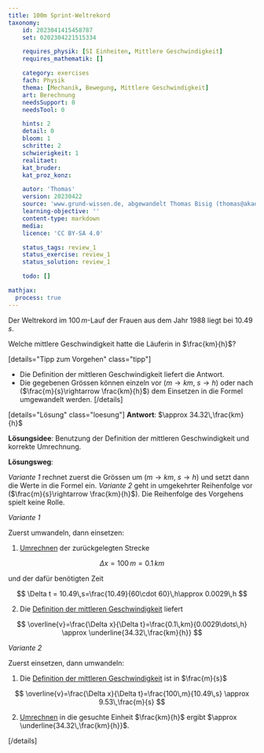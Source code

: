 ```yaml
---
title: 100m Sprint-Weltrekord
taxonomy:
	id: 2023041415458787
	set: 0202304221515334

	requires_physik: [SI Einheiten, Mittlere Geschwindigkeit]
	requires_mathematik: []

	category: exercises
	fach: Physik
	thema: [Mechanik, Bewegung, Mittlere Geschwindigkeit]
	art: Berechnung
	needsSupport: 0
	needsTool: 0

	hints: 2
	detail: 0
	bloom: 1
	schritte: 2
	schwierigkeit: 1
	realitaet: 
	kat_bruder:
	kat_proz_konz: 

	autor: 'Thomas'
	version: 20230422
	source: 'www.grund-wissen.de, abgewandelt Thomas Bisig (thomas@akademix.ch)'
	learning-objective: ''
	content-type: markdown
	media:
	licence: 'CC BY-SA 4.0'

	status_tags: review_1
	status_exercise: review_1
	status_solution: review_1

	todo: []

mathjax:
  process: true
---
```

Der Weltrekord im $100\,m$-Lauf der Frauen aus dem Jahr 1988 liegt bei $10.49\,s$.

Welche mittlere Geschwindigkeit hatte die Läuferin in $\frac{km}{h}$?


[details="Tipp zum Vorgehen" class="tipp"]
- Die Definition der mittleren Geschwindigkeit liefert die Antwort.
- Die gegebenen Grössen können einzeln vor ($m\rightarrow km$, $s\rightarrow h$) oder nach ($\frac{m}{s}\rightarrow \frac{km}{h}$) dem Einsetzen in die Formel umgewandelt werden.
[/details]

[details="Lösung" class="loesung"]
**Antwort**: $\approx 34.32\,\frac{km}{h}$

**Lösungsidee**: Benutzung der Definition der mittleren Geschwindigkeit und korrekte Umrechnung.

**Lösungsweg**:

_Variante 1_ rechnet zuerst die Grössen um ($m\rightarrow km$, $s\rightarrow h$) und setzt dann die Werte in die Formel ein. _Variante 2_ geht in umgekehrter Reihenfolge vor ($\frac{m}{s}\rightarrow \frac{km}{h}$). Die Reihenfolge des Vorgehens spielt keine Rolle.

_Variante 1_

Zuerst umwandeln, dann einsetzen:

1. [Umrechnen](../) der zurückgelegten Strecke

$$
\Delta x = 100\,m=0.1\,km
$$ 

und der dafür benötigten Zeit

$$
\Delta t = 10.49\,s=\frac{10.49}{60\cdot 60}\,h\approx 0.0029\,h
$$

2. Die [Definition der mittleren Geschwindigkeit](../../../../../konzepte/konzept-1) liefert

$$
\overline{v}=\frac{\Delta x}{\Delta t}=\frac{0.1\,km}{0.0029\dots\,h} \approx \underline{34.32\,\frac{km}{h}}
$$

_Variante 2_

Zuerst einsetzen, dann umwandeln:

1. Die [Definition der mittleren Geschwindigkeit](../../../../../konzepte/konzept-1) ist in $\frac{m}{s}$

$$
\overline{v}=\frac{\Delta x}{\Delta t}=\frac{100\,m}{10.49\,s} \approx 9.53\,\frac{m}{s}
$$

2. [Umrechnen](../) in die gesuchte Einheit $\frac{km}{h}$ ergibt $\approx \underline{34.32\,\frac{km}{h}}$.

[/details]
